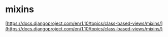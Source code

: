# mixins  
[https://docs.djangoproject.com/en/1.10/topics/class-based-views/mixins/](https://docs.djangoproject.com/en/1.10/topics/class-based-views/mixins/)

